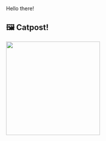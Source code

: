 Hello there!



## 🖼️ Catpost!

<sub>
    <img src="https://cdn2.thecatapi.com/images/1ef7P5ZB1.png" height="256">
</sub>

